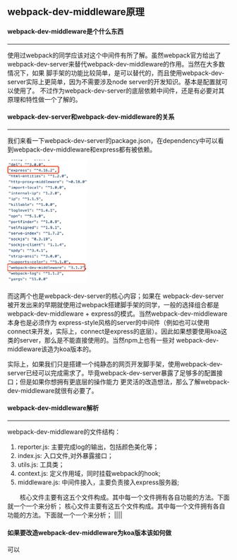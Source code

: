 ## webpack-dev-middleware原理

#### webpack-dev-middleware是个什么东西
***

使用过webpack的同学应该对这个中间件有所了解。虽然webpack官方给出了webpack-dev-server来替代webpack-dev-middleware的作用。当然在大多数情况下，如果
脚手架的功能比较简单，是可以替代的，而且使用webpack-dev-server实际上更简单，因为不需要涉及node server的开发知识。基本是配置就可以使用了。
不过作为webpack-dev-server的底层依赖中间件，还是有必要对其原理和特性做一个了解的。

#### webpack-dev-server和webpack-dev-middleware的关系
***

我们来看一下webpack-dev-server的package.json，在dependency中可以看到webpack-dev-middleware和express都有被依赖。

<img src="./assets/webpack-dev-middleware/webpack-server.png" width=180 height=280>

而这两个也是webpack-dev-server的核心内容；如果在
webpack-dev-server被开发出来的早期就使用过webpack搭建脚手架的同学，一般的选择组合都是webpack-dev-middleware + express的模式。当然webpack-dev-middleware本身也是必须作为
express-style风格的server的中间件（例如也可以使用connect来开发，实际上，connect是express的底层）。因此如果想要使用koa这类的server，那么是不能直接使用的。当然npm上也有一些对
webpack-dev-middleware该造为koa版本的。

实际上，如果我们只是搭建一个纯静态的网页开发脚手架，使用webpack-dev-server已经可以完成需求了。毕竟webpack-dev-server暴露了足够多的配置接口；但是如果你想拥有更底层的操作能力
更灵活的改造想法，那么了解webpack-dev-middleware就很有必要了。

#### webpack-dev-middleware解析
***

 webpack-dev-middleware的文件结构：

1. reporter.js: 主要完成log的输出，包括颜色美化等；
2. index.js: 入口文件,对外暴露接口；
3. utils.js: 工具类；
4. context.js: 定义作用域，同时挂载webpack的hook;
5. middleware.js: 中间件接入，主要负责接入express服务器;

&ensp;&ensp;&ensp;&ensp;核心文件主要有这五个文件构成。其中每一个文件拥有各自功能的方法。下面就一个一个来分析；
核心文件主要有这五个文件构成。其中每一个文件拥有各自功能的方法。下面就一个一个来分析；
||||


#### 如果要改造webpack-dev-middleware为koa版本该如何做
 可以


